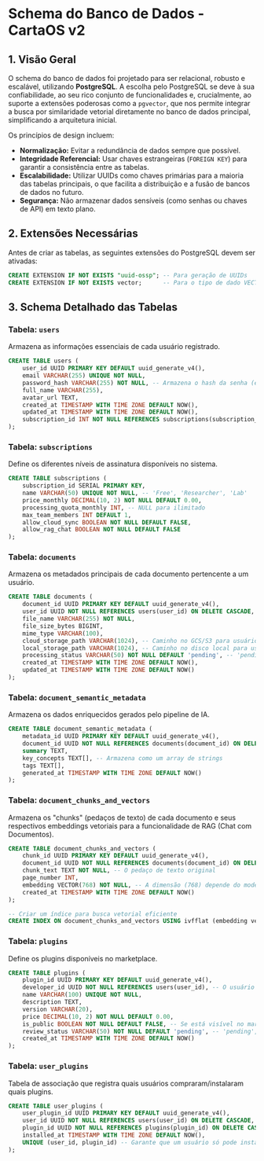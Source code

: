 # Schema do Banco de Dados - CartaOS v2

## 1. Visão Geral

O schema do banco de dados foi projetado para ser relacional, robusto e escalável, utilizando **PostgreSQL**. A escolha pelo PostgreSQL se deve à sua confiabilidade, ao seu rico conjunto de funcionalidades e, crucialmente, ao suporte a extensões poderosas como a `pgvector`, que nos permite integrar a busca por similaridade vetorial diretamente no banco de dados principal, simplificando a arquitetura inicial.

Os princípios de design incluem:
*   **Normalização:** Evitar a redundância de dados sempre que possível.
*   **Integridade Referencial:** Usar chaves estrangeiras (`FOREIGN KEY`) para garantir a consistência entre as tabelas.
*   **Escalabilidade:** Utilizar UUIDs como chaves primárias para a maioria das tabelas principais, o que facilita a distribuição e a fusão de bancos de dados no futuro.
*   **Segurança:** Não armazenar dados sensíveis (como senhas ou chaves de API) em texto plano.

## 2. Extensões Necessárias

Antes de criar as tabelas, as seguintes extensões do PostgreSQL devem ser ativadas:

```sql
CREATE EXTENSION IF NOT EXISTS "uuid-ossp"; -- Para geração de UUIDs
CREATE EXTENSION IF NOT EXISTS vector;      -- Para o tipo de dado VECTOR (pgvector)
```

## 3. Schema Detalhado das Tabelas

### Tabela: `users`
Armazena as informações essenciais de cada usuário registrado.

```sql
CREATE TABLE users (
    user_id UUID PRIMARY KEY DEFAULT uuid_generate_v4(),
    email VARCHAR(255) UNIQUE NOT NULL,
    password_hash VARCHAR(255) NOT NULL, -- Armazena o hash da senha (ex: bcrypt)
    full_name VARCHAR(255),
    avatar_url TEXT,
    created_at TIMESTAMP WITH TIME ZONE DEFAULT NOW(),
    updated_at TIMESTAMP WITH TIME ZONE DEFAULT NOW(),
    subscription_id INT NOT NULL REFERENCES subscriptions(subscription_id) ON DELETE RESTRICT
);
```

### Tabela: `subscriptions`
Define os diferentes níveis de assinatura disponíveis no sistema.

```sql
CREATE TABLE subscriptions (
    subscription_id SERIAL PRIMARY KEY,
    name VARCHAR(50) UNIQUE NOT NULL, -- 'Free', 'Researcher', 'Lab'
    price_monthly DECIMAL(10, 2) NOT NULL DEFAULT 0.00,
    processing_quota_monthly INT, -- NULL para ilimitado
    max_team_members INT DEFAULT 1,
    allow_cloud_sync BOOLEAN NOT NULL DEFAULT FALSE,
    allow_rag_chat BOOLEAN NOT NULL DEFAULT FALSE
);
```

### Tabela: `documents`
Armazena os metadados principais de cada documento pertencente a um usuário.

```sql
CREATE TABLE documents (
    document_id UUID PRIMARY KEY DEFAULT uuid_generate_v4(),
    user_id UUID NOT NULL REFERENCES users(user_id) ON DELETE CASCADE, -- Se o usuário for deletado, seus documentos também são.
    file_name VARCHAR(255) NOT NULL,
    file_size_bytes BIGINT,
    mime_type VARCHAR(100),
    cloud_storage_path VARCHAR(1024), -- Caminho no GCS/S3 para usuários premium
    local_storage_path VARCHAR(1024), -- Caminho no disco local para usuários do plano gratuito
    processing_status VARCHAR(50) NOT NULL DEFAULT 'pending', -- 'pending', 'processing', 'completed', 'error'
    created_at TIMESTAMP WITH TIME ZONE DEFAULT NOW(),
    updated_at TIMESTAMP WITH TIME ZONE DEFAULT NOW()
);
```

### Tabela: `document_semantic_metadata`
Armazena os dados enriquecidos gerados pelo pipeline de IA.

```sql
CREATE TABLE document_semantic_metadata (
    metadata_id UUID PRIMARY KEY DEFAULT uuid_generate_v4(),
    document_id UUID NOT NULL REFERENCES documents(document_id) ON DELETE CASCADE,
    summary TEXT,
    key_concepts TEXT[], -- Armazena como um array de strings
    tags TEXT[],
    generated_at TIMESTAMP WITH TIME ZONE DEFAULT NOW()
);
```

### Tabela: `document_chunks_and_vectors`
Armazena os "chunks" (pedaços de texto) de cada documento e seus respectivos embeddings vetoriais para a funcionalidade de RAG (Chat com Documentos).

```sql
CREATE TABLE document_chunks_and_vectors (
    chunk_id UUID PRIMARY KEY DEFAULT uuid_generate_v4(),
    document_id UUID NOT NULL REFERENCES documents(document_id) ON DELETE CASCADE,
    chunk_text TEXT NOT NULL, -- O pedaço de texto original
    page_number INT,
    embedding VECTOR(768) NOT NULL, -- A dimensão (768) depende do modelo de embedding utilizado
    created_at TIMESTAMP WITH TIME ZONE DEFAULT NOW()
);

-- Criar um índice para busca vetorial eficiente
CREATE INDEX ON document_chunks_and_vectors USING ivfflat (embedding vector_l2_ops) WITH (lists = 100);
```

### Tabela: `plugins`
Define os plugins disponíveis no marketplace.

```sql
CREATE TABLE plugins (
    plugin_id UUID PRIMARY KEY DEFAULT uuid_generate_v4(),
    developer_id UUID NOT NULL REFERENCES users(user_id), -- O usuário que desenvolveu o plugin
    name VARCHAR(100) UNIQUE NOT NULL,
    description TEXT,
    version VARCHAR(20),
    price DECIMAL(10, 2) NOT NULL DEFAULT 0.00,
    is_public BOOLEAN NOT NULL DEFAULT FALSE, -- Se está visível no marketplace
    review_status VARCHAR(50) NOT NULL DEFAULT 'pending', -- 'pending', 'approved', 'rejected'
    created_at TIMESTAMP WITH TIME ZONE DEFAULT NOW()
);
```

### Tabela: `user_plugins`
Tabela de associação que registra quais usuários compraram/instalaram quais plugins.

```sql
CREATE TABLE user_plugins (
    user_plugin_id UUID PRIMARY KEY DEFAULT uuid_generate_v4(),
    user_id UUID NOT NULL REFERENCES users(user_id) ON DELETE CASCADE,
    plugin_id UUID NOT NULL REFERENCES plugins(plugin_id) ON DELETE CASCADE,
    installed_at TIMESTAMP WITH TIME ZONE DEFAULT NOW(),
    UNIQUE (user_id, plugin_id) -- Garante que um usuário só pode instalar um plugin uma vez
);
```
